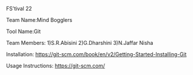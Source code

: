 FS'tival 22


Team Name:Mind Bogglers


Tool Name:Git


Team Members: 1)S.R.Abisini
             2)G.Dharshini
             3)N.Jaffar Nisha


Installation: https://git-scm.com/book/en/v2/Getting-Started-Installing-Git


Usage Instructions: https://git-scm.com/

